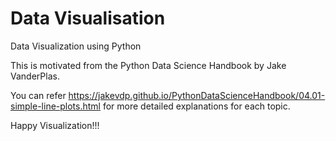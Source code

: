 # Data Visualisation
Data Visualization using Python  

This is motivated from the Python Data Science Handbook by Jake VanderPlas.

You can refer https://jakevdp.github.io/PythonDataScienceHandbook/04.01-simple-line-plots.html for more detailed explanations for each topic.

Happy Visualization!!!
